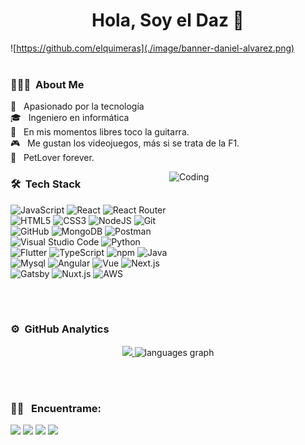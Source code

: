 <h1 align="center">Hola, Soy el Daz 🤘</h1>

![https://github.com/elquimeras](./image/banner-daniel-alvarez.png)
<br/><br/>

### 👨🏻‍💻 &nbsp;About Me

🚀 &nbsp; Apasionado por la tecnología \
🎓 &nbsp; Ingeniero en informática \
🎸 &nbsp; En mis momentos libres toco la guitarra. \
🎮 &nbsp; Me gustan los videojuegos, más si se trata de la F1. \
🐶 &nbsp; PetLover forever.

<img alt="Coding" style="width: 250px; height: 200px; object-fit: cover;" src="https://i.giphy.com/media/v1.Y2lkPTc5MGI3NjExdTRwdjcwYTdjeW82OWVrOTcxNmlwZ2dwYnU4bmRmbndtb2g4Z2Y5MiZlcD12MV9pbnRlcm5hbF9naWZfYnlfaWQmY3Q9Zw/QXwtfadqo7wbfmT46H/giphy.gif" align="right"/>

### 🛠 &nbsp;Tech Stack

![JavaScript](https://img.shields.io/badge/javascript-%23323330.svg?style=for-the-badge&logo=javascript&logoColor=%23F7DF1E)
![React](https://img.shields.io/badge/react-%2320232a.svg?style=for-the-badge&logo=react&logoColor=%2361DAFB)
![React Router](https://img.shields.io/badge/React_Router-CA4245?style=for-the-badge&logo=react-router&logoColor=white)
![HTML5](https://img.shields.io/badge/html5-%23E34F26.svg?style=for-the-badge&logo=html5&logoColor=white)
![CSS3](https://img.shields.io/badge/css3-%231572B6.svg?style=for-the-badge&logo=css3&logoColor=white)
![NodeJS](https://img.shields.io/badge/node.js-6DA55F?style=for-the-badge&logo=node.js&logoColor=white)
![Git](https://img.shields.io/badge/git-%23F05033.svg?style=for-the-badge&logo=git&logoColor=white)
![GitHub](https://img.shields.io/badge/github-%23121011.svg?style=for-the-badge&logo=github&logoColor=white)
![MongoDB](https://img.shields.io/badge/MongoDB-%234ea94b.svg?style=for-the-badge&logo=mongodb&logoColor=white)
![Postman](https://img.shields.io/badge/Postman-FF6C37?style=for-the-badge&logo=postman&logoColor=white)
![Visual Studio Code](https://img.shields.io/badge/Visual%20Studio%20Code-0078d7.svg?style=for-the-badge&logo=visual-studio-code&logoColor=white)
![Python](https://img.shields.io/badge/python-3670A0?style=for-the-badge&logo=python&logoColor=ffdd54)
![Flutter](https://img.shields.io/badge/Flutter-%23323330.svg?style=for-the-badge&logo=flutter&logoColor=00BFFF)
![TypeScript](https://img.shields.io/badge/typescript-0078d7.svg?style=for-the-badge&logo=typescript&logoColor=white)
![npm](https://img.shields.io/badge/npm-FF0000?style=for-the-badge&logo=npm&logoColor=white)
![Java](https://img.shields.io/badge/Java-ED8B00?style=for-the-badge&logo=openjdk&logoColor=white)
![Mysql](https://img.shields.io/badge/mysql-blue?style=for-the-badge&logo=mysql&logoColor=white)
![Angular](https://img.shields.io/badge/angular-DC143C?style=for-the-badge&logo=angular&logoColor=white)
![Vue](https://img.shields.io/badge/vue-3CB371?style=for-the-badge&logo=vue.js&logoColor=white)
![Next.js](https://img.shields.io/badge/next.js-black?style=for-the-badge&logo=next.js&logoColor=white)
![Gatsby](https://img.shields.io/badge/gatsby-purple?style=for-the-badge&logo=gatsby&logoColor=white)
![Nuxt.js](https://img.shields.io/badge/nuxt.js-00FF00?style=for-the-badge&logo=nuxt.js&logoColor=white)
![AWS](https://img.shields.io/badge/-AWS-000?&logo=Amazon-AWS&logoColor=FF9900)

<br/><br/>

### ⚙️ &nbsp;GitHub Analytics

<p align="center">
<a href="https://github.com/elquimeras">
  <img height="180em" src="https://github-readme-stats-eight-theta.vercel.app/api?username=elquimeras&show_icons=true&theme=algolia&include_all_commits=true&count_private=true"/>
  <! --- <img height="180em" src="https://github-readme-stats-eight-theta.vercel.app/api/top-langs/?username=elquimeras&layout=compact&langs_count=8&theme=algolia"/>
</a>
<img src="https://github-readme-stats.vercel.app/api/top-langs?username=elquimeras&locale=en&hide_title=false&layout=compact&card_width=320&langs_count=5&theme=dracula&hide_border=false" height="180em" alt="languages graph"  />
</p>

<br/><br/>

### 🤝🏻 &nbsp; Encuentrame:

<p align="center">

<a href="https://www.linkedin.com/in/danielalvarezc/"><img src="https://img.shields.io/badge/daniel_alvarez-blue?style=for-the-badge&logo=linkedin&logoColor=white"/></a>
<a href="mailto:alvarez.c.daniel@gmail.com"><img src="https://img.shields.io/badge/alvarez.c.daniel@gmail.com-FF0000?style=for-the-badge&logo=gmail&logoColor=white"/></a>
<a href="https://github.com/elquimeras"><img src="https://img.shields.io/badge/elquimeras-00008B?style=for-the-badge&logo=github&logoColor=white"/></a>
<a href="https://stackoverflow.com/users/9710681/deivy-hern%c3%a1ndez"><img src="https://img.shields.io/badge/daniel_alvarez-orange?style=for-the-badge&logo=stackoverflow&logoColor=white"/></a>

</p>
